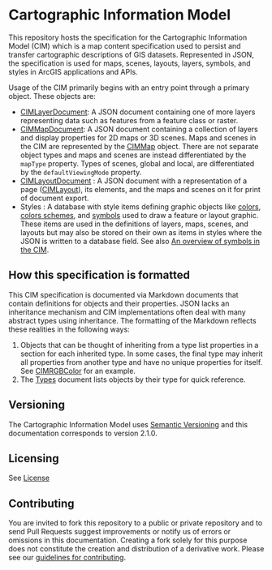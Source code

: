 # Cartographic Information Model

This repository hosts the specification for the Cartographic Information Model (CIM) which is a map content specification used to persist and transfer cartographic descriptions of GIS datasets. Represented in JSON, the specification is used for maps, scenes, layouts, layers, symbols, and styles in ArcGIS applications and APIs.

Usage of the CIM primarily begins with an entry point through a primary object. These objects are:
- [CIMLayerDocument](CIMDocument.md#cimlayerdocument): A JSON document containing one of more layers representing data such as features from a feature class or raster.
- [CIMMapDocument](CIMDocument.md#cimmapdocument): A JSON document containing a collection of layers and display properties for 2D maps or 3D scenes. Maps and scenes in the CIM are represented by the [CIMMap](CIMMap.md#CIMMap) object. There are not separate object types and maps and scenes are instead differentiated by the `mapType` property. Types of scenes, global and local, are differentiated by the `defaultViewingMode` property.
- [CIMLayoutDocument](CIMDocument.md#cimlayoutdocument) : A JSON document with a representation of a page ([CIMLayout](CIMLayout.md#cimlayout)), its elements, and the maps and scenes on it for print of document export.
- Styles : A database with style items defining graphic objects like [colors](Types.md#color), [colors schemes](Types.md#colorramp), and [symbols](Types.md#symbol) used to draw a feature or layout graphic. These items are used in the definitions of layers, maps, scenes, and layouts but may also be stored on their own as items in styles where the JSON is written to a database field. See also [An overview of symbols in the CIM](Overview-Symbols.md).

## How this specification is formatted
This CIM specification is documented via Markdown documents that contain definitions for objects and their properties. JSON lacks an inheritance mechanism and CIM implementations often deal with many abstract types using inheritance. The formatting of the Markdown reflects these realities in the following ways:
1. Objects that can be thought of inheriting from a type list properties in a section for each inherited type. In some cases, the final type may inherit all properties from another type and have no unique properties for itself. See  [CIMRGBColor](CIMColor.md#CIMRGBColor) for an example.
2. The [Types](Types.md) document lists objects by their type for quick reference.

## Versioning

The Cartographic Information Model uses [Semantic Versioning](https://semver.org/) and this documentation corresponds to version 2.1.0.

## Licensing

See [License](License.md)

## Contributing

You are invited to fork this repository to a public or private repository and to send Pull Requests suggest improvements or notify us of errors or omissions in this documentation. Creating a fork solely for this purpose does not constitute the creation and distribution of a derivative work. Please see our [guidelines for  contributing](https://github.com/esri/contributing).
